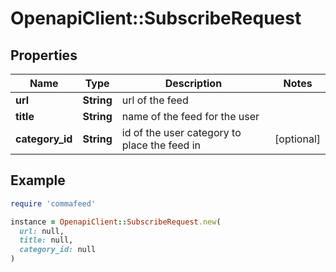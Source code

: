 # OpenapiClient::SubscribeRequest

## Properties

| Name | Type | Description | Notes |
| ---- | ---- | ----------- | ----- |
| **url** | **String** | url of the feed |  |
| **title** | **String** | name of the feed for the user |  |
| **category_id** | **String** | id of the user category to place the feed in | [optional] |

## Example

```ruby
require 'commafeed'

instance = OpenapiClient::SubscribeRequest.new(
  url: null,
  title: null,
  category_id: null
)
```

